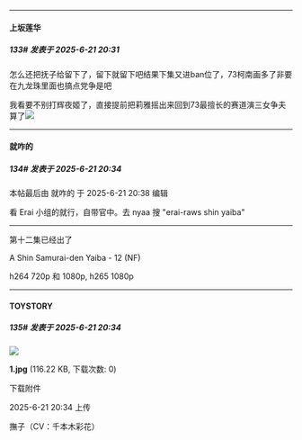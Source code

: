 ﻿
*****

####  上坂莲华  
##### 133#       发表于 2025-6-21 20:31

怎么还把抚子给留下了，留下就留下吧结果下集又进ban位了，73柯南画多了非要在九龙珠里面也搞点党争是吧

我看要不别打辉夜姬了，直接提前把莉雅摇出来回到73最擅长的赛道演三女争夫算了<img src="https://static.stage1st.com/image/smiley/face2017/130.png" referrerpolicy="no-referrer">


*****

####  就咋的  
##### 134#       发表于 2025-6-21 20:34

 本帖最后由 就咋的 于 2025-6-21 20:38 编辑 

看 Erai 小组的就行，自带官中。去 nyaa 搜 "erai-raws shin yaiba"

----

第十二集已经出了

A Shin Samurai-den Yaiba - 12 (NF)

h264 720p 和 1080p, h265 1080p

*****

####  TOYSTORY  
##### 135#       发表于 2025-6-21 20:34

<img src="https://img.stage1st.com/forum/202506/21/203407x4vvfvlmvztdkvmt.jpg" referrerpolicy="no-referrer">

<strong>1.jpg</strong> (116.22 KB, 下载次数: 0)

下载附件

2025-6-21 20:34 上传

撫子（CV：千本木彩花）

